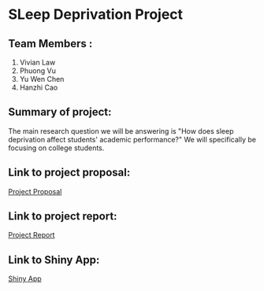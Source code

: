 # SLeep Deprivation Project 
## Team Members :
1. Vivian Law
2. Phuong Vu
3. Yu Wen Chen
4. Hanzhi Cao
## Summary of project:
The main research question we will be answering is "How does sleep deprivation affect students' academic performance?" We will specifically be focusing on college students.

## Link to project proposal:
[Project Proposal](docs/projectproposal.md)

## Link to project report: 
[Project Report](docs/project_report.md)

## Link to Shiny App: 
[Shiny App](https://phuongkvu.shinyapps.io/info201sleepdeprivation/)
<br />
